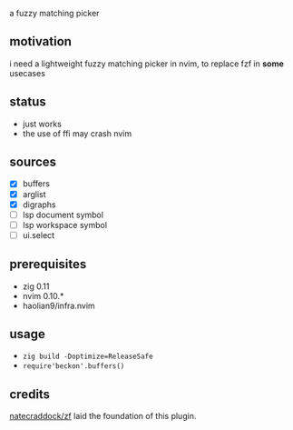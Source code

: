 a fuzzy matching picker


## motivation
i need a lightweight fuzzy matching picker in nvim, to replace fzf in **some** usecases

## status
* just works
* the use of ffi may crash nvim

## sources
* [x] buffers
* [x] arglist
* [x] digraphs
* [ ] lsp document symbol
* [ ] lsp workspace symbol
* [ ] ui.select

## prerequisites
* zig 0.11
* nvim 0.10.*
* haolian9/infra.nvim

## usage
* `zig build -Doptimize=ReleaseSafe`
* `require'beckon'.buffers()`

## credits
[natecraddock/zf](https://github.com/natecraddock/zf) laid the foundation of this plugin.
